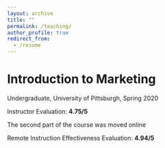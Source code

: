 ```yaml
---
layout: archive
title: ""
permalink: /teaching/
author_profile: true
redirect_from:
  - /resume
---
```


Introduction to Marketing
=====


Undergraduate, University of Pittsburgh, Spring 2020

Instructor Evaluation: **4.75/5** 

The second part of the course was moved online

Remote Instruction Effectiveness Evaluation: **4.94/5**
